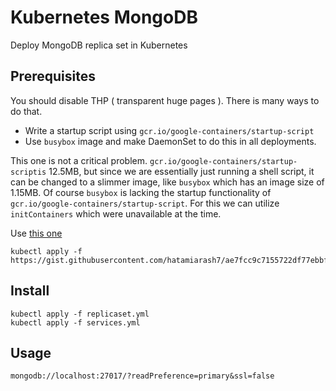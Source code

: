 # Kubernetes MongoDB
 Deploy MongoDB replica set in Kubernetes

## Prerequisites

You should disable THP ( transparent huge pages ). There is many ways to do that.
* Write a startup script using `gcr.io/google-containers/startup-script`
* Use `busybox` image and make DaemonSet to do this in all deployments.

This one is not a critical problem. `gcr.io/google-containers/startup-scriptis` 12.5MB, but since we are essentially just running a shell script, it can be changed to a slimmer image, like `busybox` which has an image size of 1.15MB. Of course `busybox` is lacking the startup functionality of `gcr.io/google-containers/startup-script`. For this we can utilize `initContainers` which were unavailable at the time.

Use [this one](https://gist.github.com/hatamiarash7/ae7fcc9c7155722df77ebbf459d467f5)

```
kubectl apply -f https://gist.githubusercontent.com/hatamiarash7/ae7fcc9c7155722df77ebbf459d467f5/raw/178d7bb870a266f86de2e881d795ebf57f6e6d77/daemon.yml
```

## Install

```
kubectl apply -f replicaset.yml
kubectl apply -f services.yml
```

## Usage

```
mongodb://localhost:27017/?readPreference=primary&ssl=false
```
